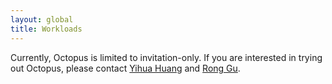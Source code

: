 ```yaml
---
layout: global
title: Workloads
---
```


Currently, Octopus is limited to invitation-only. If you are interested in trying out Octopus, please contact [Yihua Huang](mailto:yhuang@nju.edu.cn) and [Rong Gu](mailto:gurongwalker@gmail.com). 